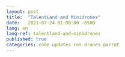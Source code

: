 ```yaml
---
layout: post
title:  "TalentLand and Minidrones"
date:   2021-07-24 01:00:00 -0500
lang: en
lang-ref: talentland-and-minidrones
published: true
categories: code updates ros drones parrot
---
```



